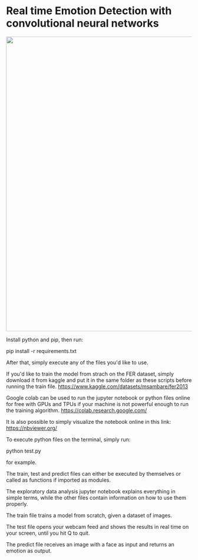 # Real time Emotion Detection with convolutional neural networks

<p align="center">
  <img width="800" src="emotions.gif">
</p>


Install python and pip, then run:

pip install -r requirements.txt

After that, simply execute any of the files you'd like to use.

If you'd like to train the model from strach on the FER dataset,
simply download it from kaggle and put it in the same folder as these scripts before running the train file.
https://www.kaggle.com/datasets/msambare/fer2013

Google colab can be used to run the jupyter notebook or python files online for free with GPUs and TPUs if your machine is not powerful enough to run
the training algorithm.
https://colab.research.google.com/

It is also possible to simply visualize the notebook online in this link:
https://nbviewer.org/

To execute python files on the terminal, simply run:

python test.py

for example.

The train, test and predict files can either be executed by themselves or called as functions if imported as modules.

The exploratory data analysis jupyter notebook explains everything in simple terms, while the other files contain information on how to use them properly.

The train file trains a model from scratch, given a dataset of images.

The test file opens your webcam feed and shows the results in real time on your screen, until you hit Q to quit.

The predict file receives an image with a face as input and returns an emotion as output.
